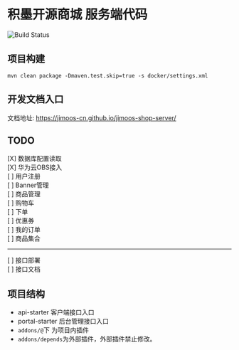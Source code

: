 # 积墨开源商城 服务端代码

![Build Status](https://github.com/jimoos-cn/jimoos-shop-server/workflows/Java%20CI%20with%20Maven/badge.svg)

## 项目构建

`mvn clean package -Dmaven.test.skip=true -s docker/settings.xml`

## 开发文档入口

文档地址: https://jimoos-cn.github.io/jimoos-shop-server/

## TODO

[X] 数据库配置读取     
[X] 华为云OBS接入    
[ ] 用户注册    
[ ] Banner管理    
[ ] 商品管理    
[ ] 购物车     
[ ] 下单      
[ ] 优惠券     
[ ] 我的订单    
[ ] 商品集合

----
[ ] 接口部署    
[ ] 接口文档

## 项目结构

 - api-starter 客户端接口入口
 - portal-starter 后台管理接口入口
 - `addons/@`下 为项目内插件
 - `addons/depends`为外部插件，外部插件禁止修改。
